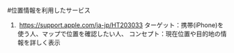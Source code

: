 #位置情報を利用したサービス
1.  https://support.apple.com/ja-jp/HT203033
ターゲット：携帯(iPhone)を使う人、マップで位置を確認したい人、
コンセプト：現在位置や目的地の情報を詳しく表示

